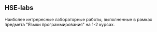 ## HSE-labs
Наиболее интрересные лабораторные работы, выполненные в рамках предмета "Языки программирования" на 1-2 курсах.
